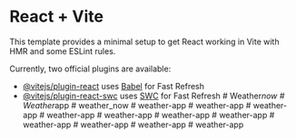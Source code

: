 # React + Vite

This template provides a minimal setup to get React working in Vite with HMR and some ESLint rules.

Currently, two official plugins are available:

- [@vitejs/plugin-react](https://github.com/vitejs/vite-plugin-react/blob/main/packages/plugin-react/README.md) uses [Babel](https://babeljs.io/) for Fast Refresh
- [@vitejs/plugin-react-swc](https://github.com/vitejs/vite-plugin-react-swc) uses [SWC](https://swc.rs/) for Fast Refresh
#   W e a t h e r _ n o w  
 #   W e a t h e r _ a p p  
 #   w e a t h e r _ n o w  
 #   w e a t h e r - a p p  
 #   w e a t h e r - a p p  
 #   w e a t h e r - a p p  
 #   w e a t h e r - a p p  
 #   w e a t h e r - a p p  
 #   w e a t h e r - a p p  
 #   w e a t h e r - a p p  
 #   w e a t h e r - a p p  
 #   w e a t h e r - a p p  
 #   w e a t h e r - a p p  
 #   w e a t h e r - a p p  
 